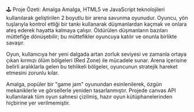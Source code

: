 🕹️ Proje Özeti: Amalga
Amalga, HTML5 ve JavaScript teknolojileri kullanılarak geliştirilen 2 boyutlu bir arena savunma oyunudur. Oyuncu, yön tuşlarıyla kontrol ettiği bir tankı kullanarak düşmanlardan kaçmak ve onlara ateş ederek hayatta kalmaya çalışır. Öldürülen düşmanların bazıları müttefiğe dönüşebilir; bu müttefikler oyuncuya katılır ve onunla birlikte savaşır.

Oyun, kullanıcıya her yeni dalgada artan zorluk seviyesi ve zamanla ortaya çıkan kırmızı ölüm bölgeleri (Red Zone) ile mücadele sunar. Arena içerisine belirli aralıklarla gelen bu tehlikeli bölgeler, oyuncunun stratejik hareket etmesini zorunlu kılar.

Amalga, popüler bir "game jam" oyunundan esinlenilerek, özgün mekaniklerle ve görsellerle yeniden tasarlanmıştır. Projede canvas API kullanılarak tüm oyun sahnesi çizilmiş, hazır oyun kütüphanelerinden hiçbirine yer verilmemiştir.
